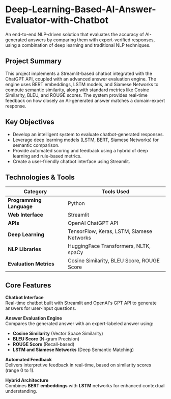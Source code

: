 # Deep-Learning-Based-AI-Answer-Evaluator-with-Chatbot

An end-to-end NLP-driven solution that evaluates the accuracy of AI-generated answers by comparing them with expert-verified responses, using a combination of deep learning and traditional NLP techniques. 


## Project Summary

This project implements a Streamlit-based chatbot integrated with the ChatGPT API, coupled with an advanced answer evaluation engine. The engine uses BERT embeddings, LSTM models, and Siamese Networks to compute semantic similarity, along with standard metrics like Cosine Similarity, BLEU, and ROUGE scores. The system provides real-time feedback on how closely an AI-generated answer matches a domain-expert response.


## Key Objectives

- Develop an intelligent system to evaluate chatbot-generated responses.
- Leverage deep learning models (LSTM, BERT, Siamese Networks) for semantic comparison.
- Provide automated scoring and feedback using a hybrid of deep learning and rule-based metrics.
- Create a user-friendly chatbot interface using Streamlit.



## Technologies & Tools

| Category                 | Tools Used                                           |
|--------------------------|------------------------------------------------------|
| **Programming Language** | Python                                               |
| **Web Interface**        | Streamlit                                            |
| **APIs**                 | OpenAI ChatGPT API                                   |
| **Deep Learning**        | TensorFlow, Keras, LSTM, Siamese Networks            |
| **NLP Libraries**        | HuggingFace Transformers, NLTK, spaCy                |
| **Evaluation Metrics**   | Cosine Similarity, BLEU Score, ROUGE Score           |



## Core Features

**Chatbot Interface**  
  Real-time chatbot built with Streamlit and OpenAI's GPT API to generate answers for user-input questions.

**Answer Evaluation Engine**  
  Compares the generated answer with an expert-labeled answer using:
  
  - **Cosine Similarity** (Vector Space Similarity)
  - **BLEU Score** (N-gram Precision)
  - **ROUGE Score** (Recall-based)
  - **LSTM and Siamese Networks** (Deep Semantic Matching)

**Automated Feedback**  
  Delivers interpretive feedback in real-time, based on similarity scores (range 0 to 1).

**Hybrid Architecture**  
  Combines **BERT embeddings** with **LSTM** networks for enhanced contextual understanding.




